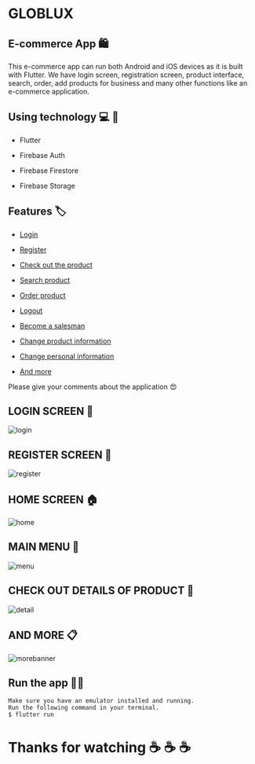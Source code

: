 # GLOBLUX

## E-commerce App :shopping:

This e-commerce app can run both Android and iOS devices as it is built with Flutter. We have login screen, registration screen, product interface, search, order, add products for business and many other functions like an e-commerce application. 

## Using technology :computer: :iphone:	

* Flutter 

* Firebase Auth

* Firebase Firestore

* Firebase Storage

## Features :label:

* [Login]()

* [Register]()

* [Check out the product]()

* [Search product]()

* [Order product]()

* [Logout]()

* [Become a salesman]()

* [Change product information]()

* [Change personal information]()

* [And more]()

Please give your comments about the application :heart_eyes:

## LOGIN SCREEN :door:

![login](https://user-images.githubusercontent.com/71002261/129535528-0bd23b8f-3b12-47bb-bdc9-8d3aaf3b400e.png)

## REGISTER SCREEN :key:

![register](https://user-images.githubusercontent.com/71002261/129535771-0cc346f3-b0db-4d7f-bb73-9c252f133586.png)

## HOME SCREEN :house:

![home](https://user-images.githubusercontent.com/71002261/129536497-943cc092-a3de-4498-9a9c-77601f278f60.png)

## MAIN MENU :bookmark_tabs:

![menu](https://user-images.githubusercontent.com/71002261/129536640-4cb88846-a19a-4b5e-8aff-466ca127cc38.png)

## CHECK OUT DETAILS OF PRODUCT :shopping_cart:
 
![detail](https://user-images.githubusercontent.com/71002261/129536391-1b0134b7-ae80-4d31-b84e-6425922bf392.png)

## AND MORE :clipboard:

![morebanner](https://user-images.githubusercontent.com/71002261/129536658-da762a33-e481-4eef-a736-b418a8677074.png)


## Run the app :running_man:

```
Make sure you have an emulator installed and running.
Run the following command in your terminal.
$ flutter run
```


# Thanks for watching :coffee: :coffee: :coffee:





